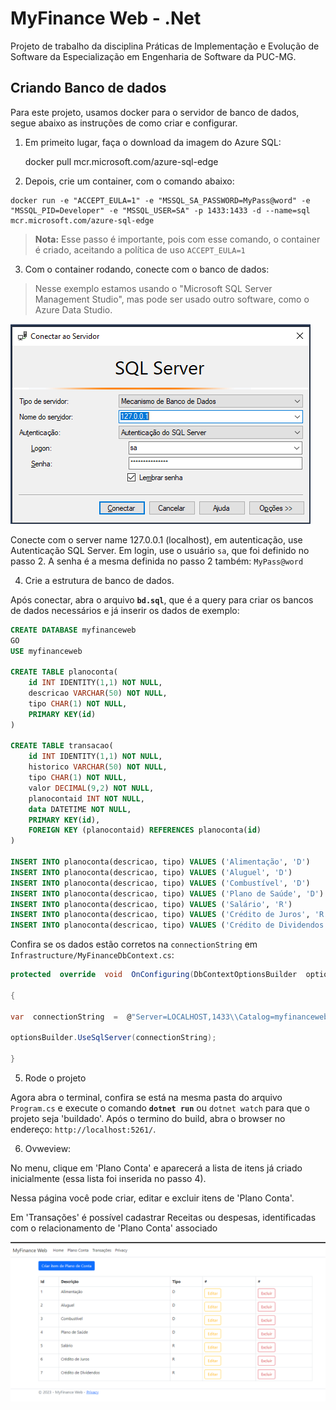 

# MyFinance Web - .Net 

Projeto de trabalho da disciplina Práticas de Implementação e Evolução de Software da Especialização em Engenharia de Software da PUC-MG.

## Criando Banco de dados 
Para este projeto, usamos docker para o servidor de banco de dados, segue abaixo as instruções de como criar e configurar.

1. Em primeito lugar, faça o download da imagem do Azure SQL:

    docker pull mcr.microsoft.com/azure-sql-edge

  2. Depois, crie um container, com o comando abaixo:

    docker run -e "ACCEPT_EULA=1" -e "MSSQL_SA_PASSWORD=MyPass@word" -e "MSSQL_PID=Developer" -e "MSSQL_USER=SA" -p 1433:1433 -d --name=sql mcr.microsoft.com/azure-sql-edge

> **Nota:** Esse passo é importante, pois com esse comando, o container é
> criado, aceitando a política de uso `ACCEPT_EULA=1`

3. Com o container rodando, conecte com o banco de dados:

> Nesse exemplo estamos usando o "Microsoft SQL Server Management Studio", mas pode ser usado outro software, como o Azure Data Studio.
 

![exemplo conexão](/docs/img/exemplo-conexao.png)

Conecte com o server name 127.0.0.1 (localhost), em autenticação, use Autenticação SQL Server.
Em login, use o usuário `sa`, que foi definido no passo 2.
A senha é a mesma definida no passo 2 também: `MyPass@word`

4. Crie a estrutura de banco de dados.

Após conectar, abra o arquivo  **`bd.sql`**, que é a query para criar os bancos de dados necessários e já inserir os dados de exemplo:

```sql
CREATE DATABASE myfinanceweb
GO
USE myfinanceweb

CREATE TABLE planoconta(
    id INT IDENTITY(1,1) NOT NULL,
    descricao VARCHAR(50) NOT NULL,
    tipo CHAR(1) NOT NULL,
    PRIMARY KEY(id)
)

CREATE TABLE transacao(
    id INT IDENTITY(1,1) NOT NULL,
    historico VARCHAR(50) NOT NULL,
    tipo CHAR(1) NOT NULL,
    valor DECIMAL(9,2) NOT NULL,
    planocontaid INT NOT NULL,
    data DATETIME NOT NULL,
    PRIMARY KEY(id),
    FOREIGN KEY (planocontaid) REFERENCES planoconta(id)
)

INSERT INTO planoconta(descricao, tipo) VALUES ('Alimentação', 'D')
INSERT INTO planoconta(descricao, tipo) VALUES ('Aluguel', 'D')
INSERT INTO planoconta(descricao, tipo) VALUES ('Combustível', 'D')
INSERT INTO planoconta(descricao, tipo) VALUES ('Plano de Saúde', 'D')
INSERT INTO planoconta(descricao, tipo) VALUES ('Salário', 'R')
INSERT INTO planoconta(descricao, tipo) VALUES ('Crédito de Juros', 'R')
INSERT INTO planoconta(descricao, tipo) VALUES ('Crédito de Dividendos', 'R')
```
Confira se os dados estão corretos na `connectionString` em `Infrastructure/MyFinanceDbContext.cs`:

```c#
protected  override  void  OnConfiguring(DbContextOptionsBuilder  optionsBuilder)

{

var  connectionString  =  @"Server=LOCALHOST,1433\\Catalog=myfinanceweb;Database=myfinanceweb;User=sa;Password=MyPass@word;TrustServerCertificate=True;"; ;

optionsBuilder.UseSqlServer(connectionString);

}
```
5. Rode o projeto

Agora abra o terminal, confira se está na mesma pasta do arquivo `Program.cs` e execute o comando **`dotnet run`** ou `dotnet watch` para que o projeto seja 'buildado'. 
Após o termino do build, abra o browser no endereço: `http://localhost:5261/`.

6. Ovweview:

No menu, clique em 'Plano Conta' e aparecerá a lista de itens já criado inicialmente (essa lista foi inserida no passo 4).

Nessa página você pode criar, editar e excluir itens de 'Plano Conta'.

Em 'Transações' é possível cadastrar Receitas ou despesas, identificadas com o relacionamento de 'Plano Conta' associado

![exemplo conexão](/docs/img/overview.png)